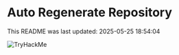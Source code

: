 # Auto Regenerate Repository

This README was last updated: 2025-05-25 18:54:04

 ![TryHackMe](https://tryhackme.com/badge/533634)